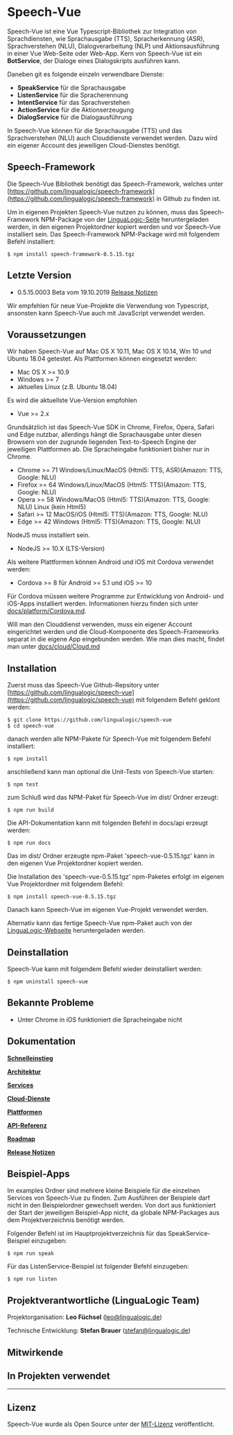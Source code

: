 # Speech-Vue

Speech-Vue ist eine Vue Typescript-Bibliothek zur Integration von Sprachdiensten, wie Sprachausgabe (TTS), Spracherkennung (ASR), Sprachverstehen (NLU), Dialogverarbeitung (NLP) und Aktionsausführung in einer Vue Web-Seite oder Web-App. Kern von Speech-Vue ist ein **BotService**, der Dialoge eines Dialogskripts ausführen kann.

Daneben git es folgende einzeln verwendbare Dienste:

* **SpeakService** für die Sprachausgabe
* **ListenService** für die Spracherennung
* **IntentService** für das Sprachverstehen
* **ActionService** für die Aktionserzeugung
* **DialogService** für die Dialogausführung


In Speech-Vue können für die Sprachausgabe (TTS) und das Sprachverstehen (NLU) auch Clouddienste verwendet werden. Dazu wird ein eigener Account des jeweiligen Cloud-Dienstes benötigt.


## Speech-Framework

Die Speech-Vue Bibliothek benötigt das Speech-Framework, welches unter [https://github.com/lingualogic/speech-framework](https://github.com/lingualogic/speech-framework) in Github zu finden ist.

Um in eigenen Projekten Speech-Vue nutzen zu können, muss das Speech-Framework NPM-Package von der [LinguaLogic-Seite](https://lingualogic.de) heruntergeladen werden, in den eigenen Projektordner kopiert werden und vor Speech-Vue installiert sein. Das Speech-Framework NPM-Package wird mit folgendem Befehl installiert:

    $ npm install speech-framework-0.5.15.tgz


## Letzte Version

* 0.5.15.0003 Beta vom 19.10.2019 [Release Notizen](./CHANGELOG.md)

Wir empfehlen für neue Vue-Projekte die Verwendung von Typescript, ansonsten kann Speech-Vue auch mit JavaScript verwendet werden.


## Voraussetzungen

Wir haben Speech-Vue auf Mac OS X 10.11, Mac OS X 10.14, Win 10 und Ubuntu 18.04 getestet. Als Plattformen können eingesetzt werden:

* Mac OS X >= 10.9
* Windows >= 7
* aktuelles Linux (z.B. Ubuntu 18.04)

Es wird die aktuellste Vue-Version empfohlen

* Vue >= 2.x


Grundsätzlich ist das Speech-Vue SDK in Chrome, Firefox, Opera, Safari und Edge nutzbar, allerdings hängt die Sprachausgabe unter diesen Browsern von der zugrunde liegenden Text-to-Speech Engine der jeweiligen Plattformen ab. Die Spracheingabe funktioniert bisher nur in Chrome.

* Chrome >= 71   Windows/Linux/MacOS (Html5: TTS, ASR)(Amazon: TTS, Google: NLU)
* Firefox >= 64  Windows/Linux/MacOS (Html5: TTS)(Amazon: TTS, Google: NLU)
* Opera >= 58    Windows/MacOS (Html5: TTS)(Amazon: TTS, Google: NLU) Linux (kein Html5)
* Safari >= 12   MacOS/iOS (Html5: TTS)(Amazon: TTS, Google: NLU)
* Edge >= 42     Windows (Html5: TTS)(Amazon: TTS, Google: NLU)


NodeJS muss installiert sein.

* NodeJS >= 10.X (LTS-Version)

Als weitere Plattformen können Android und iOS mit Cordova verwendet werden:

* Cordova >= 8 für Android  >= 5.1 und iOS >= 10

Für Cordova müssen weitere Programme zur Entwicklung von Android- und iOS-Apps installiert werden.
Informationen hierzu finden sich unter [docs/platform/Cordova.md](./docs/platform/Cordova.md).

Will man den Clouddienst verwenden, muss ein eigener Account eingerichtet werden und die Cloud-Komponente des Speech-Frameworks separat in die eigene App eingebunden werden. Wie man dies macht, findet man unter [docs/cloud/Cloud.md](./docs/cloud/Cloud.md)


## Installation

Zuerst muss das Speech-Vue Github-Repsitory unter [https://github.com/lingualogic/speech-vue](https://github.com/lingualogic/speech-vue) mit folgendem Befehl geklont werden:

    $ git clone https://github.com/lingualogic/speech-vue
    $ cd speech-vue

danach werden alle NPM-Pakete für Speech-Vue mit folgendem Befehl installiert:

    $ npm install

anschließend kann man optional die Unit-Tests von Speech-Vue starten:

    $ npm test

zum Schluß wird das NPM-Paket für Speech-Vue im dist/ Ordner erzeugt:

    $ npm run build

Die API-Dokumentation kann mit folgenden Befehl in docs/api erzeugt werden:

    $ npm run docs

Das im dist/ Ordner erzeugte npm-Paket 'speech-vue-0.5.15.tgz' kann in den eigenen Vue Projektordner kopiert werden.

Die Installation des 'speech-vue-0.5.15.tgz' npm-Paketes erfolgt im eigenen Vue Projektordner mit folgendem Befehl:

    $ npm install speech-vue-0.5.15.tgz

Danach kann Speech-Vue im eigenen Vue-Projekt verwendet werden.

Alternativ kann das fertige Speech-Vue npm-Paket auch von der [LinguaLogic-Webseite](https://lingualogic.de) heruntergeladen werden.


## Deinstallation

Speech-Vue kann mit folgendem Befehl wieder deinstalliert werden:

    $ npm uninstall speech-vue


## Bekannte Probleme

* Unter Chrome in iOS funktioniert die Spracheingabe nicht


## Dokumentation

[**Schnelleinstieg**](./docs/quickstart/README.md)

[**Architektur**](./docs/design/Design.md)

[**Services**](./docs/service/Service.md)

[**Cloud-Dienste**](./docs/cloud/Cloud.md)

[**Plattformen**](./docs/platform/README.md)

[**API-Referenz**](https://lingualogic.de/speech-vue/docs/latest/api)

[**Roadmap**](./docs/roadmap/README.md)

[**Release Notizen**](./CHANGELOG.md)


## Beispiel-Apps

Im examples Ordner sind mehrere kleine Beispiele für die einzelnen Services von Speech-Vue zu finden.
Zum Ausführen der Beispiele darf nicht in den Beispielordner gewechselt werden. Von dort aus funktioniert
der Start der jeweiligen Beispiel-App nicht, da globale NPM-Packages aus dem Projektverzeichnis benötigt werden.

Folgender Befehl ist im Hauptprojektverzeichnis für das SpeakService-Beispiel einzugeben:

    $ npm run speak

Für das ListenService-Beispiel ist folgender Befehl einzugeben:

    $ npm run listen


## Projektverantwortliche (LinguaLogic Team)

Projektorganisation: **Leo Füchsel** (leo@lingualogic.de)

Technische Entwicklung: **Stefan Brauer** (stefan@lingualogic.de)


## Mitwirkende


## In Projekten verwendet


-------------------

## Lizenz

Speech-Vue wurde als Open Source unter der [MIT-Lizenz](./docs/LICENSE.md) veröffentlicht.
